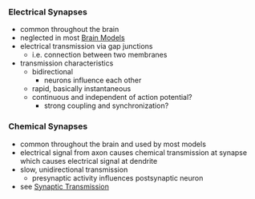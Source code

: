 ### Electrical Synapses
+ common throughout the brain
+ neglected in most [Brain Models](../Brain%20Models/Brain%20Models.md)
+ electrical transmission via gap junctions
	+ i.e. connection between two membranes
+ transmission characteristics
	+ bidirectional
		+ neurons influence each other
	+ rapid, basically instantaneous
	+ continuous and independent of action potential?
		+ strong coupling and synchronization?
### Chemical Synapses
+ common throughout the brain and used by most models
+ electrical signal from axon causes chemical transmission at synapse which causes electrical signal at dendrite
+ slow, unidirectional transmission
	+ presynaptic activity influences postsynaptic neuron
+ see [Synaptic Transmission](../Plasticity/Synaptic%20Transmission.md)

